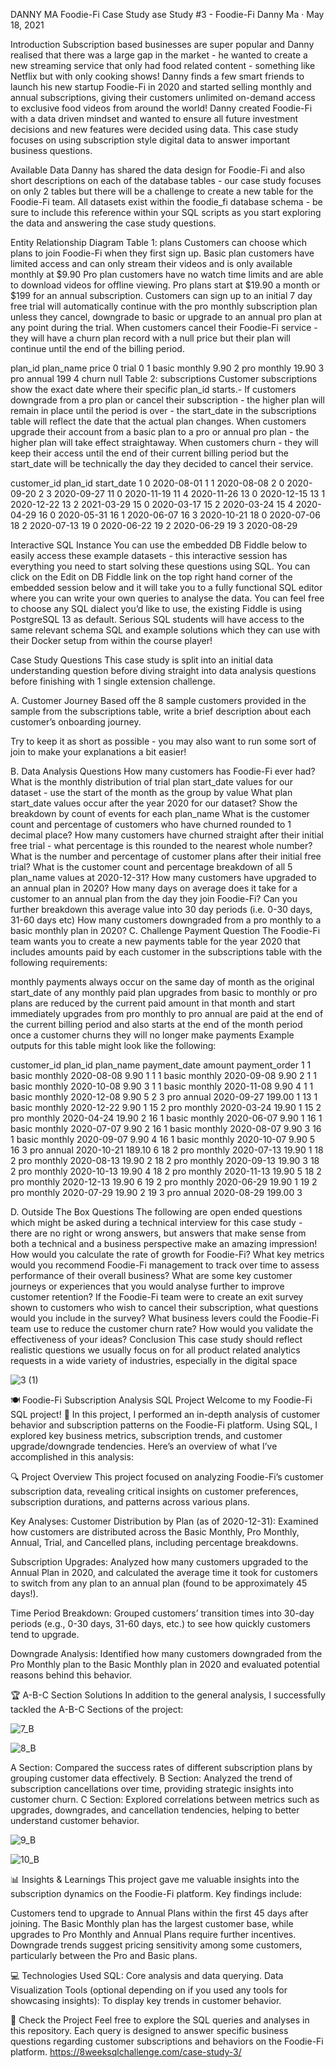 DANNY MA Foodie-Fi Case Study
ase Study #3 - Foodie-Fi
Danny Ma · May 18, 2021

Introduction
Subscription based businesses are super popular and Danny realised that there was a large gap in the market - he wanted to create a new streaming service that only had food related content - something like Netflix but with only cooking shows!
Danny finds a few smart friends to launch his new startup Foodie-Fi in 2020 and started selling monthly and annual subscriptions, giving their customers unlimited on-demand access to exclusive food videos from around the world!
Danny created Foodie-Fi with a data driven mindset and wanted to ensure all future investment decisions and new features were decided using data. This case study focuses on using subscription style digital data to answer important business questions.

Available Data
Danny has shared the data design for Foodie-Fi and also short descriptions on each of the database tables - our case study focuses on only 2 tables but there will be a challenge to create a new table for the Foodie-Fi team.
All datasets exist within the foodie_fi database schema - be sure to include this reference within your SQL scripts as you start exploring the data and answering the case study questions.

Entity Relationship Diagram
Table 1: plans
Customers can choose which plans to join Foodie-Fi when they first sign up.
Basic plan customers have limited access and can only stream their videos and is only available monthly at $9.90
Pro plan customers have no watch time limits and are able to download videos for offline viewing. Pro plans start at $19.90 a month or $199 for an annual subscription.
Customers can sign up to an initial 7 day free trial will automatically continue with the pro monthly subscription plan unless they cancel, downgrade to basic or upgrade to an annual pro plan at any point during the trial.
When customers cancel their Foodie-Fi service - they will have a churn plan record with a null price but their plan will continue until the end of the billing period.

plan_id	plan_name	price
0	trial	0
1	basic monthly	9.90
2	pro monthly	19.90
3	pro annual	199
4	churn	null
Table 2: subscriptions
Customer subscriptions show the exact date where their specific plan_id starts.-
If customers downgrade from a pro plan or cancel their subscription - the higher plan will remain in place until the period is over - the start_date in the subscriptions table will reflect the date that the actual plan changes.
When customers upgrade their account from a basic plan to a pro or annual pro plan - the higher plan will take effect straightaway.
When customers churn - they will keep their access until the end of their current billing period but the start_date will be technically the day they decided to cancel their service.

customer_id	plan_id	start_date
1	0	2020-08-01
1	1	2020-08-08
2	0	2020-09-20
2	3	2020-09-27
11	0	2020-11-19
11	4	2020-11-26
13	0	2020-12-15
13	1	2020-12-22
13	2	2021-03-29
15	0	2020-03-17
15	2	2020-03-24
15	4	2020-04-29
16	0	2020-05-31
16	1	2020-06-07
16	3	2020-10-21
18	0	2020-07-06
18	2	2020-07-13
19	0	2020-06-22
19	2	2020-06-29
19	3	2020-08-29

Interactive SQL Instance
You can use the embedded DB Fiddle below to easily access these example datasets - this interactive session has everything you need to start solving these questions using SQL.
You can click on the Edit on DB Fiddle link on the top right hand corner of the embedded session below and it will take you to a fully functional SQL editor where you can write your own queries to analyse the data.
You can feel free to choose any SQL dialect you’d like to use, the existing Fiddle is using PostgreSQL 13 as default.
Serious SQL students will have access to the same relevant schema SQL and example solutions which they can use with their Docker setup from within the course player!

Case Study Questions
This case study is split into an initial data understanding question before diving straight into data analysis questions before finishing with 1 single extension challenge.

A. Customer Journey
Based off the 8 sample customers provided in the sample from the subscriptions table, write a brief description about each customer’s onboarding journey.

Try to keep it as short as possible - you may also want to run some sort of join to make your explanations a bit easier!

B. Data Analysis Questions
How many customers has Foodie-Fi ever had?
What is the monthly distribution of trial plan start_date values for our dataset - use the start of the month as the group by value
What plan start_date values occur after the year 2020 for our dataset? Show the breakdown by count of events for each plan_name
What is the customer count and percentage of customers who have churned rounded to 1 decimal place?
How many customers have churned straight after their initial free trial - what percentage is this rounded to the nearest whole number?
What is the number and percentage of customer plans after their initial free trial?
What is the customer count and percentage breakdown of all 5 plan_name values at 2020-12-31?
How many customers have upgraded to an annual plan in 2020?
How many days on average does it take for a customer to an annual plan from the day they join Foodie-Fi?
Can you further breakdown this average value into 30 day periods (i.e. 0-30 days, 31-60 days etc)
How many customers downgraded from a pro monthly to a basic monthly plan in 2020?
C. Challenge Payment Question
The Foodie-Fi team wants you to create a new payments table for the year 2020 that includes amounts paid by each customer in the subscriptions table with the following requirements:

monthly payments always occur on the same day of month as the original start_date of any monthly paid plan
upgrades from basic to monthly or pro plans are reduced by the current paid amount in that month and start immediately
upgrades from pro monthly to pro annual are paid at the end of the current billing period and also starts at the end of the month period
once a customer churns they will no longer make payments
Example outputs for this table might look like the following:

customer_id	plan_id	plan_name	payment_date	amount	payment_order
1	1	basic monthly	2020-08-08	9.90	1
1	1	basic monthly	2020-09-08	9.90	2
1	1	basic monthly	2020-10-08	9.90	3
1	1	basic monthly	2020-11-08	9.90	4
1	1	basic monthly	2020-12-08	9.90	5
2	3	pro annual	2020-09-27	199.00	1
13	1	basic monthly	2020-12-22	9.90	1
15	2	pro monthly	2020-03-24	19.90	1
15	2	pro monthly	2020-04-24	19.90	2
16	1	basic monthly	2020-06-07	9.90	1
16	1	basic monthly	2020-07-07	9.90	2
16	1	basic monthly	2020-08-07	9.90	3
16	1	basic monthly	2020-09-07	9.90	4
16	1	basic monthly	2020-10-07	9.90	5
16	3	pro annual	2020-10-21	189.10	6
18	2	pro monthly	2020-07-13	19.90	1
18	2	pro monthly	2020-08-13	19.90	2
18	2	pro monthly	2020-09-13	19.90	3
18	2	pro monthly	2020-10-13	19.90	4
18	2	pro monthly	2020-11-13	19.90	5
18	2	pro monthly	2020-12-13	19.90	6
19	2	pro monthly	2020-06-29	19.90	1
19	2	pro monthly	2020-07-29	19.90	2
19	3	pro annual	2020-08-29	199.00	3

D. Outside The Box Questions
The following are open ended questions which might be asked during a technical interview for this case study - there are no right or wrong answers, but answers that make sense from both a technical and a business perspective make an amazing impression!
How would you calculate the rate of growth for Foodie-Fi?
What key metrics would you recommend Foodie-Fi management to track over time to assess performance of their overall business?
What are some key customer journeys or experiences that you would analyse further to improve customer retention?
If the Foodie-Fi team were to create an exit survey shown to customers who wish to cancel their subscription, what questions would you include in the survey?
What business levers could the Foodie-Fi team use to reduce the customer churn rate? How would you validate the effectiveness of your ideas?
Conclusion
This case study should reflect realistic questions we usually focus on for all product related analytics requests in a wide variety of industries, especially in the digital space


![3 (1)](https://github.com/user-attachments/assets/fcf53c9e-2ce6-4e14-92a3-fcb30f59cf83)


🍽️ Foodie-Fi Subscription Analysis SQL Project
Welcome to my Foodie-Fi SQL project! 🎉 In this project, I performed an in-depth analysis of customer behavior and subscription patterns on the Foodie-Fi platform. Using SQL, I explored key business metrics, subscription trends, and customer upgrade/downgrade tendencies. Here’s an overview of what I’ve accomplished in this analysis:

🔍 Project Overview
This project focused on analyzing Foodie-Fi’s customer subscription data, revealing critical insights on customer preferences, subscription durations, and patterns across various plans.

Key Analyses:
Customer Distribution by Plan (as of 2020-12-31): Examined how customers are distributed across the Basic Monthly, Pro Monthly, Annual, Trial, and Cancelled plans, including percentage breakdowns.

Subscription Upgrades: Analyzed how many customers upgraded to the Annual Plan in 2020, and calculated the average time it took for customers to switch from any plan to an annual plan (found to be approximately 45 days!).

Time Period Breakdown: Grouped customers’ transition times into 30-day periods (e.g., 0-30 days, 31-60 days, etc.) to see how quickly customers tend to upgrade.

Downgrade Analysis: Identified how many customers downgraded from the Pro Monthly plan to the Basic Monthly plan in 2020 and evaluated potential reasons behind this behavior.

🏆 A-B-C Section Solutions
In addition to the general analysis, I successfully tackled the A-B-C Sections of the project:

![7_B](https://github.com/user-attachments/assets/7ce97c12-dcd1-4fc1-bb99-d39a3e5be898)

![8_B](https://github.com/user-attachments/assets/34234e64-f03c-448b-a1b8-0285483ee5d3)

A Section: Compared the success rates of different subscription plans by grouping customer data effectively.
B Section: Analyzed the trend of subscription cancellations over time, providing strategic insights into customer churn.
C Section: Explored correlations between metrics such as upgrades, downgrades, and cancellation tendencies, helping to better understand customer behavior.

![9_B](https://github.com/user-attachments/assets/df174663-a740-4f58-8bea-2f5f89b08a98)

![10_B](https://github.com/user-attachments/assets/16d88804-04c9-4d19-8652-315021e6322b)


📊 Insights & Learnings
This project gave me valuable insights into the subscription dynamics on the Foodie-Fi platform. Key findings include:

Customers tend to upgrade to Annual Plans within the first 45 days after joining.
The Basic Monthly plan has the largest customer base, while upgrades to Pro Monthly and Annual Plans require further incentives.
Downgrade trends suggest pricing sensitivity among some customers, particularly between the Pro and Basic plans.

💻 Technologies Used
SQL: Core analysis and data querying.
Data Visualization Tools (optional depending on if you used any tools for showcasing insights): To display key trends in customer behavior.

📂 Check the Project
Feel free to explore the SQL queries and analyses in this repository. Each query is designed to answer specific business questions regarding customer subscriptions and behaviors on the 
Foodie-Fi platform.
https://8weeksqlchallenge.com/case-study-3/
